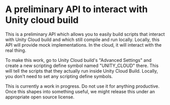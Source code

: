 # A preliminary API to interact with Unity cloud build
This is a preliminary API which allows you to easily build scripts that interact with Unity Cloud build and which still compile and run locally. Locally, this API will
provide mock implementations. In the cloud, it will interact with the real thing.

To make this work, go to Unity Cloud build's "Advanced Settings" and create a new scripting define symbol named "UNITY_CLOUD" there. This will tell the scripts that they actually
run inside Unity Cloud Build. Locally, you don't need to set any scripting define symbols. 


This is currently a work in progress. Do not use it for anything productive. Once this shapes into something useful, we might release this under an appropriate open source license.